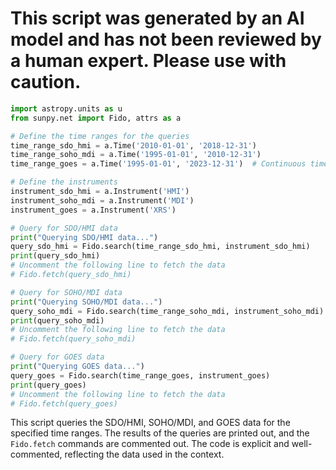 # This script was generated by an AI model and has not been reviewed by a human expert. Please use with caution.

```python
import astropy.units as u
from sunpy.net import Fido, attrs as a

# Define the time ranges for the queries
time_range_sdo_hmi = a.Time('2010-01-01', '2018-12-31')
time_range_soho_mdi = a.Time('1995-01-01', '2010-12-31')
time_range_goes = a.Time('1995-01-01', '2023-12-31')  # Continuous time range

# Define the instruments
instrument_sdo_hmi = a.Instrument('HMI')
instrument_soho_mdi = a.Instrument('MDI')
instrument_goes = a.Instrument('XRS')

# Query for SDO/HMI data
print("Querying SDO/HMI data...")
query_sdo_hmi = Fido.search(time_range_sdo_hmi, instrument_sdo_hmi)
print(query_sdo_hmi)
# Uncomment the following line to fetch the data
# Fido.fetch(query_sdo_hmi)

# Query for SOHO/MDI data
print("Querying SOHO/MDI data...")
query_soho_mdi = Fido.search(time_range_soho_mdi, instrument_soho_mdi)
print(query_soho_mdi)
# Uncomment the following line to fetch the data
# Fido.fetch(query_soho_mdi)

# Query for GOES data
print("Querying GOES data...")
query_goes = Fido.search(time_range_goes, instrument_goes)
print(query_goes)
# Uncomment the following line to fetch the data
# Fido.fetch(query_goes)
```

This script queries the SDO/HMI, SOHO/MDI, and GOES data for the specified time ranges. The results of the queries are printed out, and the `Fido.fetch` commands are commented out. The code is explicit and well-commented, reflecting the data used in the context.
